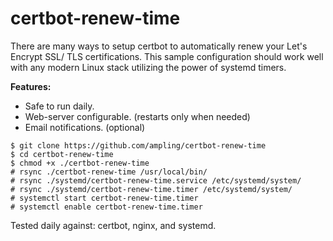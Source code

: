 # certbot-renew-time


There are many ways to setup certbot to automatically renew your Let's Encrypt SSL/ TLS certifications. This sample configuration should work well with any modern Linux stack utilizing the power of systemd timers.

**Features:**
* Safe to run daily. 
* Web-server configurable. (restarts only when needed)
* Email notifications. (optional)



```
$ git clone https://github.com/ampling/certbot-renew-time
$ cd certbot-renew-time
$ chmod +x ./certbot-renew-time
# rsync ./certbot-renew-time /usr/local/bin/
# rsync ./systemd/certbot-renew-time.service /etc/systemd/system/
# rsync ./systemd/certbot-renew-time.timer /etc/systemd/system/
# systemctl start certbot-renew-time.timer
# systemctl enable certbot-renew-time.timer
```

Tested daily against:  certbot, nginx, and systemd.
